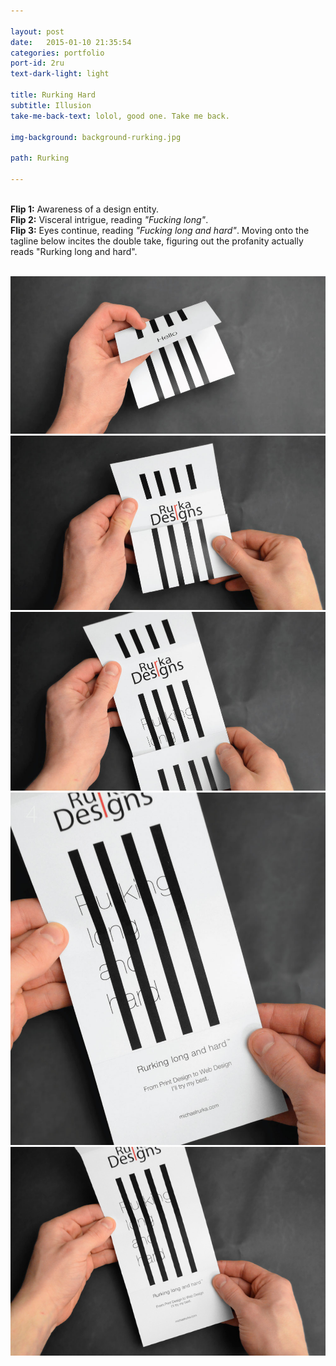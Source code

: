 ```yaml
---

layout: post
date:   2015-01-10 21:35:54
categories: portfolio
port-id: 2ru
text-dark-light: light

title: Rurking Hard
subtitle: Illusion
take-me-back-text: lolol, good one. Take me back.

img-background: background-rurking.jpg

path: Rurking

---
```


<br><b>Flip 1:</b> Awareness of a design entity.
<br><b>Flip 2:</b> Visceral intrigue, reading <i>"Fucking long"</i>.
<br><b>Flip 3:</b> Eyes continue, reading <i>"Fucking long and hard"</i>. Moving onto the tagline below incites the double take, figuring out the profanity actually reads "Rurking long and hard".

<div className="image-container">
    <img className="clear" src=""/>
    <img className="w2" src="./img/work/rurking/rurking-1.jpg"/>
    <img className="w2" src="./img/work/rurking/rurking-2.jpg"/>
    <img className="w2" src="./img/work/rurking/rurking-3.jpg"/>
    <img className="w2" src="./img/work/rurking/rurking-4.jpg"/>
    <img className="w2" src="./img/work/rurking/rurking-5.jpg"/>
</div>

